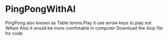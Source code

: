 # PingPongWithAI
PingPong also known as Table tennis.Play it use arrow keys to play not WAsm
Also it would be more comfotable in computer
Download the 4zip file for code
